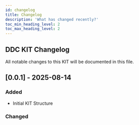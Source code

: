 ```yaml
---
id: changelog
title: Changelog
description: 'What has changed recently?'
toc_min_heading_level: 2
toc_max_heading_level: 2
---
```



## DDC KIT Changelog

All notable changes to this KIT will be documented in this file.

## [0.0.1] - 2025-08-14

### Added

- Initial KIT Structure

### Changed

